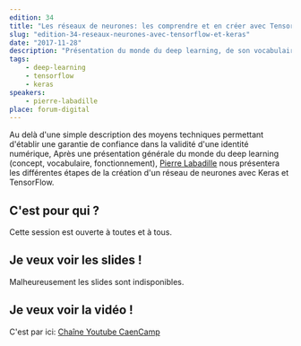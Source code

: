 ```yaml
---
edition: 34
title: "Les réseaux de neurones: les comprendre et en créer avec TensorFlow et Keras"
slug: "edition-34-reseaux-neurones-avec-tensorflow-et-keras"
date: "2017-11-28"
description: "Présentation du monde du deep learning, de son vocabulaire, fonctionnement et de ces concepts pour amener la présentation des différentes étapes de création d'un réseau de neurones."
tags:
    - deep-learning
    - tensorflow
    - keras
speakers:
    - pierre-labadille
place: forum-digital
---
```


Au delà d'une simple description des moyens techniques permettant d'établir une garantie de
confiance dans la validité d'une identité numérique,
Après une présentation générale du monde du deep learning (concept, vocabulaire, fonctionnement), [Pierre Labadille](https://twitter.com/plabadille) nous présentera les différentes étapes de la création d'un réseau de neurones avec Keras et TensorFlow.

<!-- more -->

## C'est pour qui ?

Cette session est ouverte à toutes et à tous.

## Je veux voir les slides !

Malheureusement les slides sont indisponibles.

## Je veux voir la vidéo !

C'est par ici: [Chaîne Youtube CaenCamp](https://www.youtube.com/watch?v=tlpzpyTBFQc)
